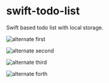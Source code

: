 # swift-todo-list
Swift based todo list with local storage.

![alternate first](URL "./screens/1.png")

![alternate second](URL "./screens/2.png")

![alternate third](URL "./screens/3.png")

![alternate forth](URL "./screens/4.png")
